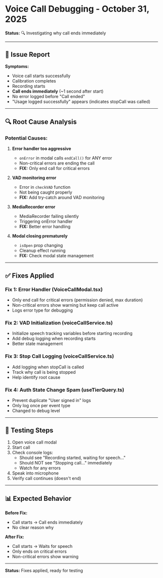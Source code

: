 # Voice Call Debugging - October 31, 2025

**Status:** 🔍 Investigating why call ends immediately

---

## 🔴 Issue Report

**Symptoms:**
- Voice call starts successfully
- Calibration completes
- Recording starts
- **Call ends immediately** (~1 second after start)
- No error logged before "Call ended"
- "Usage logged successfully" appears (indicates stopCall was called)

---

## 🔍 Root Cause Analysis

### Potential Causes:

1. **Error handler too aggressive**
   - `onError` in modal calls `endCall()` for ANY error
   - Non-critical errors are ending the call
   - **FIX:** Only end call for critical errors

2. **VAD monitoring error**
   - Error in `checkVAD` function
   - Not being caught properly
   - **FIX:** Add try-catch around VAD monitoring

3. **MediaRecorder error**
   - MediaRecorder failing silently
   - Triggering onError handler
   - **FIX:** Better error handling

4. **Modal closing prematurely**
   - `isOpen` prop changing
   - Cleanup effect running
   - **FIX:** Check modal state management

---

## ✅ Fixes Applied

### Fix 1: Error Handler (VoiceCallModal.tsx)
- Only end call for critical errors (permission denied, max duration)
- Non-critical errors show warning but keep call active
- Logs error type for debugging

### Fix 2: VAD Initialization (voiceCallService.ts)
- Initialize speech tracking variables before starting recording
- Add debug logging when recording starts
- Better state management

### Fix 3: Stop Call Logging (voiceCallService.ts)
- Add logging when stopCall is called
- Track why call is being stopped
- Help identify root cause

### Fix 4: Auth State Change Spam (useTierQuery.ts)
- Prevent duplicate "User signed in" logs
- Only log once per event type
- Changed to debug level

---

## 🧪 Testing Steps

1. Open voice call modal
2. Start call
3. Check console logs:
   - Should see "Recording started, waiting for speech..."
   - Should NOT see "Stopping call..." immediately
   - Watch for any errors
4. Speak into microphone
5. Verify call continues (doesn't end)

---

## 📊 Expected Behavior

**Before Fix:**
- Call starts → Call ends immediately
- No clear reason why

**After Fix:**
- Call starts → Waits for speech
- Only ends on critical errors
- Non-critical errors show warning

---

**Status:** Fixes applied, ready for testing

